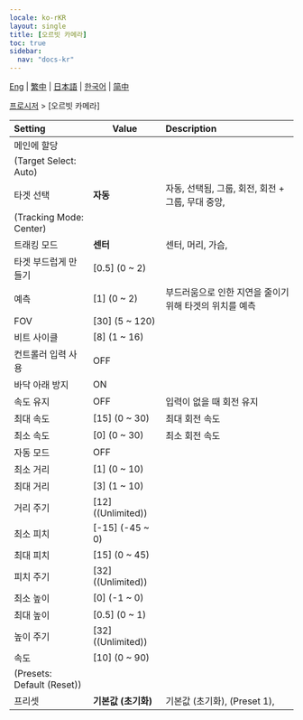 ```yaml
---
locale: ko-rKR
layout: single
title: [오르빗 카메라]
toc: true
sidebar:
  nav: "docs-kr"
---
```

[Eng](/dancexr/menu/2025.4/motion/orbit_cam) | [繁中](/tw/dancexr/menu/2025.4/motion/orbit_cam) | [日本語](/jp/dancexr/menu/2025.4/motion/orbit_cam) | [한국어](/kr/dancexr/menu/2025.4/motion/orbit_cam) | [简中](/zh/dancexr/menu/2025.4/motion/orbit_cam)

[프로시저](../menu#프로시저) > [오르빗 카메라]



| Setting | Value | Description |
| :--- | --- | :--- |
| 메인에 할당 || 
| (Target Select: Auto) || 
| 타겟 선택 | **자동** | 자동, 선택됨, 그룹, 회전, 회전 + 그룹, 무대 중앙,  |
| (Tracking Mode: Center) || 
| 트래킹 모드 | **센터** | 센터, 머리, 가슴,  |
| 타겟 부드럽게 만들기 | [0.5] (0 ~ 2) | 
| 예측 | [1] (0 ~ 2) | 부드러움으로 인한 지연을 줄이기 위해 타겟의 위치를 예측
| FOV | [30] (5 ~ 120) | 
| 비트 사이클 | [8] (1 ~ 16) | 
| 컨트롤러 입력 사용 | OFF | 
| 바닥 아래 방지 | ON | 
| 속도 유지 | OFF | 입력이 없을 때 회전 유지
| 최대 속도 | [15] (0 ~ 30) | 최대 회전 속도
| 최소 속도 | [0] (0 ~ 30) | 최소 회전 속도
| 자동 모드 | OFF | 
| 최소 거리 | [1] (0 ~ 10) | 
| 최대 거리 | [3] (1 ~ 10) | 
| 거리 주기 | [12] ((Unlimited)) | 
| 최소 피치 | [-15] (-45 ~ 0) | 
| 최대 피치 | [15] (0 ~ 45) | 
| 피치 주기 | [32] ((Unlimited)) | 
| 최소 높이 | [0] (-1 ~ 0) | 
| 최대 높이 | [0.5] (0 ~ 1) | 
| 높이 주기 | [32] ((Unlimited)) | 
| 속도 | [10] (0 ~ 90) | 
| (Presets: Default (Reset)) || 
| 프리셋 | **기본값 (초기화)** | 기본값 (초기화), (Preset 1),  |
